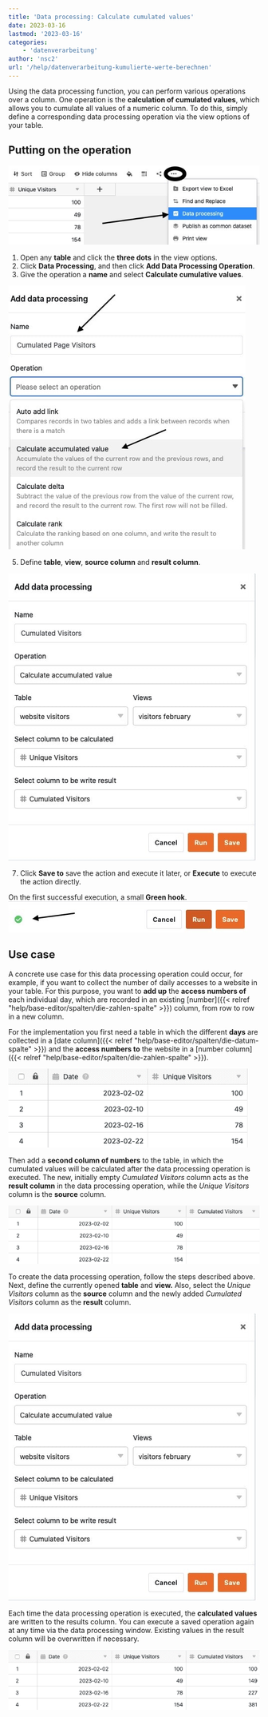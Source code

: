 ```yaml
---
title: 'Data processing: Calculate cumulated values'
date: 2023-03-16
lastmod: '2023-03-16'
categories:
    - 'datenverarbeitung'
author: 'nsc2'
url: '/help/datenverarbeitung-kumulierte-werte-berechnen'
---
```


Using the data processing function, you can perform various operations over a column. One operation is the **calculation of cumulated values**, which allows you to cumulate all values of a numeric column. To do this, simply define a corresponding data processing operation via the view options of your table.

## Putting on the operation

![Create a data processing action](images/create-an-data-processing-action-1.jpg)

1. Open any **table** and click the **three dots** in the view options.
2. Click **Data Processing**, and then click **Add Data Processing Operation**.
3. Give the operation a **name** and select **Calculate cumulative values**.

![Naming the data processing action and selecting the operation type](images/name-operation-and-choose-operation-type.jpg)

5. Define **table**, **view**, **source column** and **result column**.

![Definition of the data processing action](images/define-data-processing-action.jpg)

7. Click **Save to** save the action and execute it later, or **Execute** to execute the action directly.

On the first successful execution, a small **Green hook**.  
![If the data processing action is successfully executed for the first time, a green tick appears](images/gruener-haken-zur-bestaetigung-der-ersten-ausfuehrung.jpg)

## Use case

A concrete use case for this data processing operation could occur, for example, if you want to collect the number of daily accesses to a website in your table. For this purpose, you want to **add up** the **access numbers of** each individual day, which are recorded in an existing [number]({{< relref "help/base-editor/spalten/die-zahlen-spalte" >}}) column, from row to row in a new column.

For the implementation you first need a table in which the different **days** are collected in a [date column]({{< relref "help/base-editor/spalten/die-datum-spalte" >}}) and the **access numbers to** the website in a [number column]({{< relref "help/base-editor/spalten/die-zahlen-spalte" >}}).

![Example table for the use case Calculate cumulative values](images/Beispieltabelle-Anwendungsfall-kumulierte-Werte-berechnen.png)

Then add a **second column of numbers** to the table, in which the cumulated values will be calculated after the data processing operation is executed. The new, initially empty _Cumulated Visitors_ column acts as the **result column** in the data processing operation, while the _Unique Visitors_ column is the **source** column.

![Adding a second number column](images/add-second-number-column.png)

To create the data processing operation, follow the steps described above. Next, define the currently opened **table** and **view.** Also, select the _Unique Visitors_ column as the **source** column and the newly added _Cumulated Visitors_ column as the **result** column.

![Definition of the data processing action](images/define-data-processing-action.jpg)

Each time the data processing operation is executed, the **calculated values** are written to the results column. You can execute a saved operation again at any time via the data processing window. Existing values in the result column will be overwritten if necessary.

![Result column after execution of the data processing action ](images/table-after-data-processing-operation.png)
